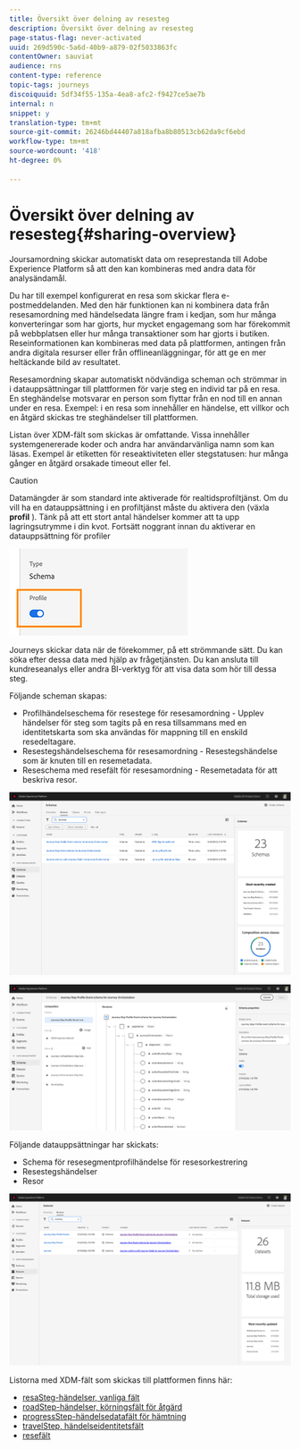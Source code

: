 ```yaml
---
title: Översikt över delning av resesteg
description: Översikt över delning av resesteg
page-status-flag: never-activated
uuid: 269d590c-5a6d-40b9-a879-02f5033863fc
contentOwner: sauviat
audience: rns
content-type: reference
topic-tags: journeys
discoiquuid: 5df34f55-135a-4ea8-afc2-f9427ce5ae7b
internal: n
snippet: y
translation-type: tm+mt
source-git-commit: 26246bd44407a818afba8b80513cb62da9cf6ebd
workflow-type: tm+mt
source-wordcount: '418'
ht-degree: 0%

---
```



# Översikt över delning av resesteg{#sharing-overview}

Joursamordning skickar automatiskt data om reseprestanda till Adobe Experience Platform så att den kan kombineras med andra data för analysändamål.

Du har till exempel konfigurerat en resa som skickar flera e-postmeddelanden. Med den här funktionen kan ni kombinera data från resesamordning med händelsedata längre fram i kedjan, som hur många konverteringar som har gjorts, hur mycket engagemang som har förekommit på webbplatsen eller hur många transaktioner som har gjorts i butiken. Reseinformationen kan kombineras med data på plattformen, antingen från andra digitala resurser eller från offlineanläggningar, för att ge en mer heltäckande bild av resultatet.

Resesamordning skapar automatiskt nödvändiga scheman och strömmar in i datauppsättningar till plattformen för varje steg en individ tar på en resa. En steghändelse motsvarar en person som flyttar från en nod till en annan under en resa. Exempel: i en resa som innehåller en händelse, ett villkor och en åtgärd skickas tre steghändelser till plattformen.

Listan över XDM-fält som skickas är omfattande. Vissa innehåller systemgenererade koder och andra har användarvänliga namn som kan läsas. Exempel är etiketten för reseaktiviteten eller stegstatusen: hur många gånger en åtgärd orsakade timeout eller fel.

>[!CAUTION]
>
>Datamängder är som standard inte aktiverade för realtidsprofiltjänst. Om du vill ha en datauppsättning i en profiltjänst måste du aktivera den (växla **profil** ). Tänk på att ett stort antal händelser kommer att ta upp lagringsutrymme i din kvot. Fortsätt noggrant innan du aktiverar en datauppsättning för profiler
>
>![](../assets/sharing4.png)

Journeys skickar data när de förekommer, på ett strömmande sätt. Du kan söka efter dessa data med hjälp av frågetjänsten. Du kan ansluta till kundreseanalys eller andra BI-verktyg för att visa data som hör till dessa steg.

Följande scheman skapas:

* Profilhändelseschema för resestege för resesamordning - Upplev händelser för steg som tagits på en resa tillsammans med en identitetskarta som ska användas för mappning till en enskild resedeltagare.
* Resestegshändelseschema för resesamordning - Resestegshändelse som är knuten till en resemetadata.
* Reseschema med resefält för resesamordning - Resemetadata för att beskriva resor.

![](../assets/sharing1.png)

![](../assets/sharing2.png)

Följande datauppsättningar har skickats:

* Schema för resesegmentprofilhändelse för resesorkestrering
* Resestegshändelser
* Resor

![](../assets/sharing3.png)

Listorna med XDM-fält som skickas till plattformen finns här:

* [resaSteg-händelser, vanliga fält](../building-journeys/sharing-common-fields.md)
* [roadStep-händelser, körningsfält för åtgärd](../building-journeys/sharing-execution-fields.md)
* [progressStep-händelsedatafält för hämtning](../building-journeys/sharing-fetch-fields.md)
* [travelStep, händelseidentitetsfält](../building-journeys/sharing-identity-fields.md)
* [resefält](../building-journeys/sharing-journey-fields.md)

